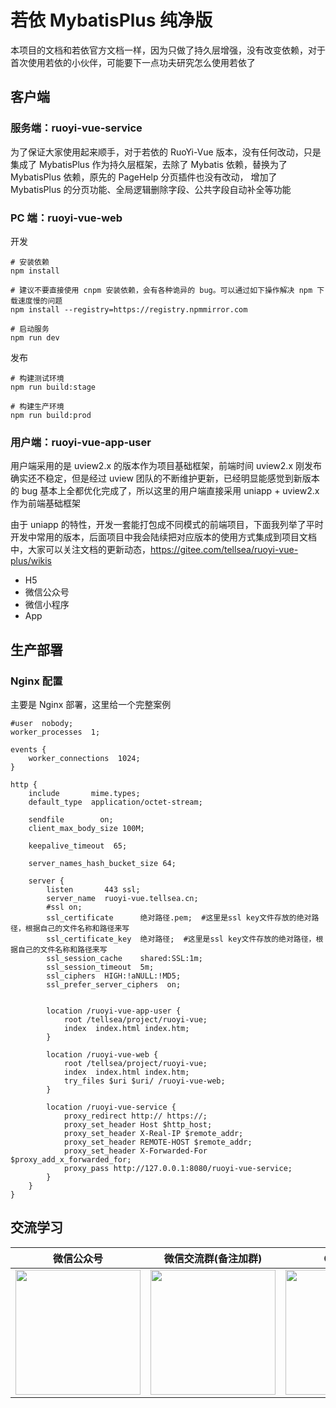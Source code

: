 

# 若依 MybatisPlus 纯净版

本项目的文档和若依官方文档一样，因为只做了持久层增强，没有改变依赖，对于首次使用若依的小伙伴，可能要下一点功夫研究怎么使用若依了

## 客户端

### 服务端：ruoyi-vue-service

为了保证大家使用起来顺手，对于若依的 RuoYi-Vue 版本，没有任何改动，只是集成了 MybatisPlus 作为持久层框架，去除了 Mybatis 依赖，替换为了 MybatisPlus 依赖，原先的 PageHelp 分页插件也没有改动， 增加了 MybatisPlus 的分页功能、全局逻辑删除字段、公共字段自动补全等功能

### PC 端：ruoyi-vue-web

开发

```shell
# 安装依赖
npm install

# 建议不要直接使用 cnpm 安装依赖，会有各种诡异的 bug。可以通过如下操作解决 npm 下载速度慢的问题
npm install --registry=https://registry.npmmirror.com

# 启动服务
npm run dev
```

发布

```shell
# 构建测试环境
npm run build:stage

# 构建生产环境
npm run build:prod
```

### 用户端：ruoyi-vue-app-user

用户端采用的是 uview2.x 的版本作为项目基础框架，前端时间 uview2.x 刚发布确实还不稳定，但是经过 uview 团队的不断维护更新，已经明显能感觉到新版本的 bug 基本上全都优化完成了，所以这里的用户端直接采用 uniapp + uview2.x 作为前端基础框架

由于 uniapp 的特性，开发一套能打包成不同模式的前端项目，下面我列举了平时开发中常用的版本，后面项目中我会陆续把对应版本的使用方式集成到项目文档中，大家可以关注文档的更新动态，https://gitee.com/tellsea/ruoyi-vue-plus/wikis

- H5
- 微信公众号
- 微信小程序
- App

## 生产部署

### Nginx 配置

主要是 Nginx 部署，这里给一个完整案例

```shell
#user  nobody;
worker_processes  1;

events {
    worker_connections  1024;
}

http {
    include       mime.types;
    default_type  application/octet-stream;

    sendfile        on;
	client_max_body_size 100M;

    keepalive_timeout  65;

    server_names_hash_bucket_size 64;

	server {
        listen       443 ssl;
        server_name  ruoyi-vue.tellsea.cn;
        #ssl on;
        ssl_certificate      绝对路径.pem;  #这里是ssl key文件存放的绝对路径，根据自己的文件名称和路径来写
        ssl_certificate_key  绝对路径;  #这里是ssl key文件存放的绝对路径，根据自己的文件名称和路径来写
        ssl_session_cache    shared:SSL:1m;
        ssl_session_timeout  5m;
        ssl_ciphers  HIGH:!aNULL:!MD5;
        ssl_prefer_server_ciphers  on;


		location /ruoyi-vue-app-user {
			root /tellsea/project/ruoyi-vue;
			index  index.html index.htm;
		}

		location /ruoyi-vue-web {
			root /tellsea/project/ruoyi-vue;
			index  index.html index.htm;
			try_files $uri $uri/ /ruoyi-vue-web;
		}

		location /ruoyi-vue-service {
			proxy_redirect http:// https://;
			proxy_set_header Host $http_host;
			proxy_set_header X-Real-IP $remote_addr;
			proxy_set_header REMOTE-HOST $remote_addr;
			proxy_set_header X-Forwarded-For $proxy_add_x_forwarded_for;
			proxy_pass http://127.0.0.1:8080/ruoyi-vue-service;
		}
    }
}
```

## 交流学习

| 微信公众号                                                   | 微信交流群(备注加群)                                         | QQ 交流群                                                    |
| ------------------------------------------------------------ | ------------------------------------------------------------ | ------------------------------------------------------------ |
| <img src="https://img-blog.csdnimg.cn/9e6525af94b447a2a82304b134f683b0.png" width="200" height="200" /> | <img src="https://img-blog.csdnimg.cn/076a7154768544f5b5ef42cd6be96947.png" width="200" height="200" /> | <img src="https://img-blog.csdnimg.cn/9e466965348b49f3aadfb8a89b050a7d.png" width="200" height="200" /> |
